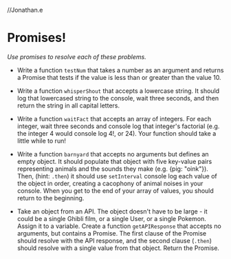 //Jonathan.e
# Promises!

_Use promises to resolve each of these problems._

- Write a function `testNum` that takes a number as an argument and returns a Promise that tests if the value is less than or greater than the value 10.

- Write a function `whisperShout` that accepts a lowercase string. It should log that lowercased string to the console, wait three seconds, and then return the string in all capital letters.

- Write a function `waitFact` that accepts an array of integers. For each integer, wait three seconds and console log that integer's factorial (e.g. the integer 4 would console log 4!, or 24). Your function should take a little while to run!

- Write a function `barnyard` that accepts no arguments but defines an empty object. It should populate that object with five key-value pairs representing animals and the sounds they make (e.g. {pig: "oink"}). Then, (hint: `.then`) it should use `setInterval` console log each value of the object in order, creating a cacophony of animal noises in your console. When you get to the end of your array of values, you should return to the beginning.

- Take an object from an API. The object doesn't have to be large - it could be a single Ghibli film, or a single User, or a single Pokemon. Assign it to a variable. Create a function `getAPIResponse` that accepts no arguments, but contains a Promise. The first clause of the Promise should resolve with the API response, and the second clause (`.then`) should resolve with a single value from that object. Return the Promise.
